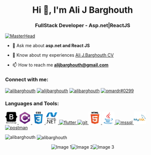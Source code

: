 
<h1 align="center">Hi 👋, I'm Ali J Barghouth</h1>
<h3 align="center">FullStack Developer - Asp.net|ReactJS</h3>

[![MasterHead](https://theninehertz.com/wp-content/uploads/2020/06/full-stack-development.gif)](https://rishavchanda.io/)

- 💬 Ask me about **asp.net and React JS**

- 📄 Know about my experiences <a href = "https://docs.google.com/document/d/1GtN-jXUeS35LQUw77zqIItu8ZtK92kLiBeyO7qo9xSM/edit?usp=sharing">Ali J.Barghouth CV</a>

- 📫 How to reach me **alijbarghouth@gmail.com**

<h3 align="left">Connect with me:</h3>
<p align="left">
<a href="https://linkedin.com/in/alijbarghouth" target="blank"><img align="center" src="https://raw.githubusercontent.com/rahuldkjain/github-profile-readme-generator/master/src/images/icons/Social/linked-in-alt.svg" alt="alibarghouth" height="30" width="40" /></a>
<a href="https://fb.com/alijbarghouth" target="blank"><img align="center" src="https://raw.githubusercontent.com/rahuldkjain/github-profile-readme-generator/master/src/images/icons/Social/facebook.svg" alt="alijbarghouth" height="30" width="40" /></a>
<a href="https://www.leetcode.com/alijbarghouth" target="blank"><img align="center" src="https://raw.githubusercontent.com/rahuldkjain/github-profile-readme-generator/master/src/images/icons/Social/leet-code.svg" alt="alibarghouth" height="30" width="40" /></a>
<a href="https://discord.gg/alijbarghouth" target="blank"><img align="center" src="https://raw.githubusercontent.com/rahuldkjain/github-profile-readme-generator/master/src/images/icons/Social/discord.svg" alt="omardr#0299" height="30" width="40" /></a>
</p>
</p>

<h3 align="left">Languages and Tools:</h3>
<p align="left"> <a href="https://getbootstrap.com" target="_blank" rel="noreferrer"> <img src="https://raw.githubusercontent.com/devicons/devicon/master/icons/bootstrap/bootstrap-plain-wordmark.svg" alt="bootstrap" width="40" height="40"/> </a> <a href="https://www.w3schools.com/cs/" target="_blank" rel="noreferrer"> <img src="https://raw.githubusercontent.com/devicons/devicon/master/icons/csharp/csharp-original.svg" alt="csharp" width="40" height="40"/> </a> <a href="https://www.w3schools.com/css/" target="_blank" rel="noreferrer"> <img src="https://raw.githubusercontent.com/devicons/devicon/master/icons/css3/css3-original-wordmark.svg" alt="css3" width="40" height="40"/> </a> <a href="https://dotnet.microsoft.com/" target="_blank" rel="noreferrer"> <img src="https://raw.githubusercontent.com/devicons/devicon/master/icons/dot-net/dot-net-original-wordmark.svg" alt="dotnet" width="40" height="40"/> </a> <a href="https://flutter.dev" target="_blank" rel="noreferrer"> <img src="https://www.vectorlogo.zone/logos/flutterio/flutterio-icon.svg" alt="flutter" width="40" height="40"/> </a> <a href="https://git-scm.com/" target="_blank" rel="noreferrer"> <img src="https://www.vectorlogo.zone/logos/git-scm/git-scm-icon.svg" alt="git" width="40" height="40"/> </a> <a href="https://www.w3.org/html/" target="_blank" rel="noreferrer"> <img src="https://raw.githubusercontent.com/devicons/devicon/master/icons/html5/html5-original-wordmark.svg" alt="html5" width="40" height="40"/> </a> <a href="https://www.java.com" target="_blank" rel="noreferrer"> <img src="https://raw.githubusercontent.com/devicons/devicon/master/icons/java/java-original.svg" alt="java" width="40" height="40"/> </a> <a href="https://www.microsoft.com/en-us/sql-server" target="_blank" rel="noreferrer"> <img src="https://www.svgrepo.com/show/303229/microsoft-sql-server-logo.svg" alt="mssql" width="40" height="40"/> </a> <a href="https://www.mysql.com/" target="_blank" rel="noreferrer"> <img src="https://raw.githubusercontent.com/devicons/devicon/master/icons/mysql/mysql-original-wordmark.svg" alt="mysql" width="40" height="40"/> </a> 
<a href="https://postman.com" target="_blank" rel="noreferrer"> <img src="https://www.vectorlogo.zone/logos/getpostman/getpostman-icon.svg" alt="postman" width="40" height="40"/> </a> </p>


<p><img align="left" src="https://github-readme-stats.vercel.app/api/top-langs?username=alibarghouth&show_icons=true&locale=en&layout=compact" alt="alibarghouth" /></p>
<p>&nbsp;<img align="center" src="https://github-readme-stats.vercel.app/api?username=alibarghouth&show_icons=true&locale=en" alt="alibarghouth" /></p>

<div style="display: flex; justify-content: center;">
  <img src="https://i.pinimg.com/originals/4a/59/04/4a5904db82b19b2965026a04b073503f.gif" alt="Image 1" />
  <img src="https://i.pinimg.com/originals/4a/59/04/4a5904db82b19b2965026a04b073503f.gif" alt="Image 2" />
  <img src="https://i.pinimg.com/originals/4a/59/04/4a5904db82b19b2965026a04b073503f.gif" alt="Image 3" />
</div>

